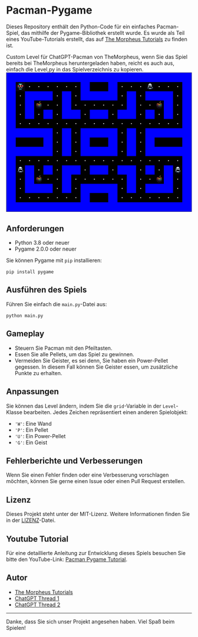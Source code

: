 # Pacman-Pygame

Dieses Repository enthält den Python-Code für ein einfaches Pacman-Spiel, das mithilfe der Pygame-Bibliothek erstellt wurde. Es wurde als Teil eines YouTube-Tutorials erstellt, das auf [The Morpheus Tutorials](https://www.youtube.com/user/themorpheus407/) zu finden ist.

Custom Level für ChatGPT-Pacman von TheMorpheus, wenn Sie das Spiel bereits bei TheMorpheus heruntergeladen haben, reicht es auch aus, einfach die Level,py in das Spielverzeichnis zu kopieren.
![Pacman Screenshot](./screenschot-customlevel.png)

## Anforderungen

* Python 3.8 oder neuer
* Pygame 2.0.0 oder neuer

Sie können Pygame mit `pip` installieren:

```
pip install pygame
```

## Ausführen des Spiels

Führen Sie einfach die `main.py`-Datei aus:

```
python main.py
```

## Gameplay

* Steuern Sie Pacman mit den Pfeiltasten.
* Essen Sie alle Pellets, um das Spiel zu gewinnen.
* Vermeiden Sie Geister, es sei denn, Sie haben ein Power-Pellet gegessen. In diesem Fall können Sie Geister essen, um zusätzliche Punkte zu erhalten.

## Anpassungen

Sie können das Level ändern, indem Sie die `grid`-Variable in der `Level`-Klasse bearbeiten. Jedes Zeichen repräsentiert einen anderen Spielobjekt:

* `'W'`: Eine Wand
* `'P'`: Ein Pellet
* `'U'`: Ein Power-Pellet
* `'G'`: Ein Geist

## Fehlerberichte und Verbesserungen

Wenn Sie einen Fehler finden oder eine Verbesserung vorschlagen möchten, können Sie gerne einen Issue oder einen Pull Request erstellen.

## Lizenz

Dieses Projekt steht unter der MIT-Lizenz. Weitere Informationen finden Sie in der [LIZENZ](LICENSE)-Datei. 

## Youtube Tutorial

Für eine detaillierte Anleitung zur Entwicklung dieses Spiels besuchen Sie bitte den YouTube-Link: [Pacman Pygame Tutorial](https://www.youtube.com/user/themorpheus407/).

## Autor

* [The Morpheus Tutorials](https://www.youtube.com/user/themorpheus407/)
* [ChatGPT Thread 1](https://chat.openai.com/share/a86e367b-28c1-4293-8f7c-8eec79c80d59)
* [ChatGPT Thread 2](https://chat.openai.com/share/4f0fbbb7-6756-42a7-8345-c71dec94d2ab)

---

Danke, dass Sie sich unser Projekt angesehen haben. Viel Spaß beim Spielen!
